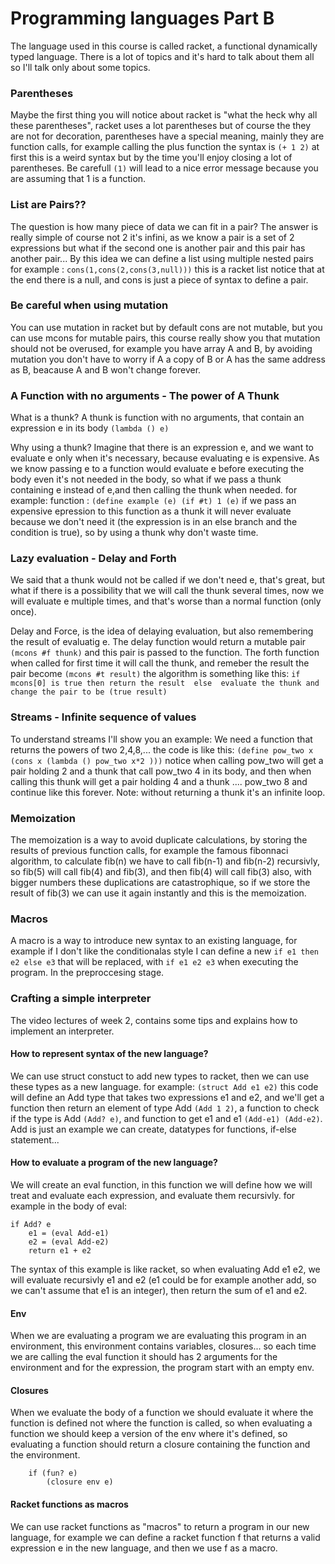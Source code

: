# Programming languages Part B

The language used in this course is called racket, a functional dynamically typed language.
There is a lot of topics and it's hard to talk about them all so I'll talk only about some topics.

### Parentheses

Maybe the first thing you will notice about racket is "what the heck why all these parentheses",
racket uses a lot parentheses but of course the they are not for decoration, parentheses have a 
special meaning, mainly they are function calls, for example calling the plus function the syntax is 
`(+ 1 2)` at first this is a weird syntax but by the time you'll enjoy closing a lot of parentheses.
Be carefull `(1)` will lead to a nice error message because you are assuming that 1 is a function.

### List are Pairs??

The question is how many piece of data we can fit in a pair? 
The answer is really simple of course not 2 it's infini, as we know a pair is a set of 2 expressions
but what if the second one is another pair and this pair has another pair... 
By this idea we can define a list using multiple nested pairs for example :
`cons(1,cons(2,cons(3,null)))` this is a racket list notice that at the end there is a null, and cons
is just a piece of syntax to define a pair.

### Be careful when using mutation

You can use mutation in racket but by default cons are not mutable, but you can use mcons
for mutable pairs, this course really show you that mutation should not be overused, for example 
you have array A and B, by avoiding mutation you don't have to worry if A a copy of B or 
A has the same address as B, beacause A and B won't change forever. 

### A Function with no arguments - The power of A Thunk

What is a thunk? A thunk is function with no arguments, that contain an expression e in its body 
`(lambda () e)` 

Why using a thunk? Imagine that there is an expression e, and we want to evaluate e only when it's necessary, because evaluating e is expensive. As we know passing e to a function would evaluate e before
executing the body even it's not needed in the body, so what if we pass a thunk containing e instead of e,and then calling the thunk when needed. for example:
function :
`(define example (e) (if #t) 1 (e)`
if we pass an expensive epression to this function as a thunk it will never evaluate because 
we don't need it (the expression is in an else branch and the condition is true), so by using a thunk
why don't waste time.

### Lazy evaluation - Delay and Forth

We said that a thunk would not be called if we don't need e, that's great, but what if 
there is a possibility that we will call the thunk several times, now we will evaluate e
multiple times, and that's worse than a normal function (only once).

Delay and Force, is the idea of delaying evaluation, but also remembering the result of evaluatig e.
The delay function would return a mutable pair `(mcons #f thunk)` and this pair is passed to the function.
The forth function when called for first time it will call the thunk, and remeber the result the pair become
`(mcons #t result)` the algorithm is something like this:
`if mcons[0] is true then return the result  else  evaluate the thunk and change the pair to be (true result)`

### Streams - Infinite sequence of values

To understand streams I'll show you an example: We need a function that returns the powers of two
2,4,8,... the code is like this:
`(define pow_two x  (cons x (lambda () pow_two x*2 )))`
notice when calling pow_two will get a pair holding 2 and a thunk that call pow_two 4 in its body,
and then when calling this thunk will get a pair holding 4 and a thunk .... pow_two 8 and continue like
this forever.
Note: without returning a thunk it's an infinite loop.

### Memoization

The memoization is a way to avoid duplicate calculations, by storing the results of previous function calls,
for example the famous fibonnaci algorithm, to calculate fib(n) we have to call fib(n-1) and fib(n-2) recursivly, so fib(5) will call fib(4) and fib(3), and then fib(4) will call fib(3) also, with bigger numbers these duplications are catastrophique, so if we store the result of fib(3) we can use it again instantly and this is the memoization.

### Macros 

A macro is a way to introduce new syntax to an existing language, for example if I don't 
like the conditionalas style I can define a new `if e1 then e2 else e3` that  will be replaced,
with `if e1 e2 e3` when executing the program. In the preproccesing stage.

### Crafting a simple interpreter 

The video lectures of week 2, contains some tips and explains how to implement an interpreter.


#### How to represent syntax of the new language?

We can use struct constuct to add new types to racket, then we can use these types as a new language.
for example: `(struct Add e1 e2)` this code will define an Add type that takes two expressions e1 and e2,
and we'll get a function then return an element of type Add `(Add 1 2)`, a function to check if the type is
Add `(Add? e)`, and function to get e1 and e1 `(Add-e1) (Add-e2)`.
Add is just an example we can create, datatypes for functions, if-else statement...
 

#### How to evaluate a program of the new language?

We will create an eval function, in this function we will define how we will treat and evaluate each expression, and evaluate them recursivly. for example in the body of eval:

``` 
if Add? e
    e1 = (eval Add-e1) 
    e2 = (eval Add-e2)
    return e1 + e2
```
The syntax of this example is like racket, so when evaluating Add e1 e2, we will evaluate recursivly 
e1 and e2 (e1 could be for example another add, so we can't assume that e1 is an integer), then return the sum of e1 and e2. 

#### Env

When we are evaluating a program we are evaluating this program in an environment, this environment 
contains variables, closures... so each time we are calling the eval function it should has
2 arguments for the environment and for the expression, the program start with an empty env.

#### Closures

When we evaluate the body of a function we should evaluate it where the function is defined not where 
the function is called, so when evaluating a function we should keep a version of the env where it's defined, so evaluating a function should return a closure containing the function and the environment. 

```
    if (fun? e)
        (closure env e)
```
#### Racket functions as macros

We can use racket functions as "macros" to return a program in our new language,
for example we can define a racket function f that returns a valid expression e in the new language, and then we use f as a macro.  
